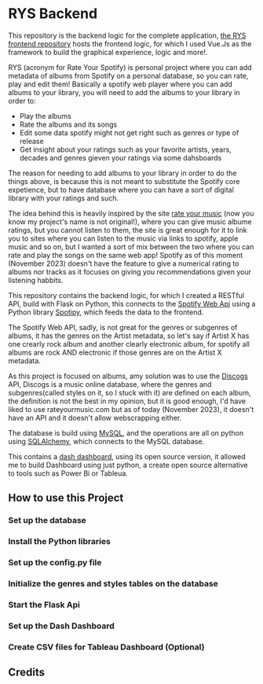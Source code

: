 # RYS Backend

This repository is the backend logic for the complete application, [the RYS frontend repository](https://github.com/litepast/rys-frontend) hosts the frontend logic, for which I used Vue.Js as the framework to build the graphical experience, logic and more!.

RYS (acronym for Rate Your Spotify) is personal project where you can add metadata of albums from Spotify on a personal database, so you can rate, play and edit them! Basically a spotify web player where you can add albums to your library, you will need to add the albums to your library in order to:
* Play the albums
* Rate the albums and its songs
* Edit some data spotify might not get right such as genres or type of release 
* Get insight about your ratings such as your favorite artists, years, decades and genres gieven your ratings via some dahsboards

The reason for needing to add albums to your library in order to do the things above, is because this is not meant to substitute the Spotify core expetience, but to have database where you can have a sort of digital library with your ratings and such.

The idea behind this is heavily inspired by the site [rate your music](www.rateyourmusic.com) (now you know my project's name is not original!), where you can give music albume ratings, but you cannot listen to them, the site is great enough for it to link you to sites where you can listen to the music via links to spotify, apple music and so on, but I wanted a sort of mix between the two where you can rate and play the songs on the same web app! Spotify as of this moment (November 2023) doesn't have the feature to give a numerical rating to albums nor tracks as it focuses on giving you recommendations given your listening habbits.

This repository contains the backend logic, for which I created a RESTful API, build with Flask on Python, this connects to the [Spotify Web Api](https://developer.spotify.com/documentation/web-api) using a Python library [Spotipy](https://spotipy.readthedocs.io/en/2.22.1/), which feeds the data to the frontend.

The Spotify Web API, sadly, is not great for the genres or subgenres of albums, it has the genres on the Artist metadata, so let's say if Artist X has one crearly rock album and another clearly electronic album, for spotify all albums are rock AND electronic if those genres are on the Artist X metadata.

As this project is focused on albums, amy solution was to use the [Discogs](https://www.discogs.com/) API, Discogs is a music online database, where the genres and subgenres(called styles on it, so I stuck with it) are defined on each album, the definition is not the best in my opinion, but it is good enough, I'd have liked to use rateyourmusic.com but as of today (November 2023), it doesn't have an API and it doesn't allow webscrapping either. 

The database is build using [MySQL](https://www.mysql.com/), and the operations are all on python using [SQLAlchemy](https://www.sqlalchemy.org/), which connects to the MySQL database.

This contains a [dash dashboard](https://plotly.com/dash/), using its open source version, it allowed me to build Dashboard using just python, a create open source alternative to tools such as Power Bi or Tableua.

## How to use this Project
### Set up the database
### Install the Python libraries
### Set up the config.py file
### Initialize the genres and styles tables on the database 
### Start the Flask Api
### Set up the Dash Dashboard
### Create CSV files for Tableau Dashboard (Optional)


## Credits
